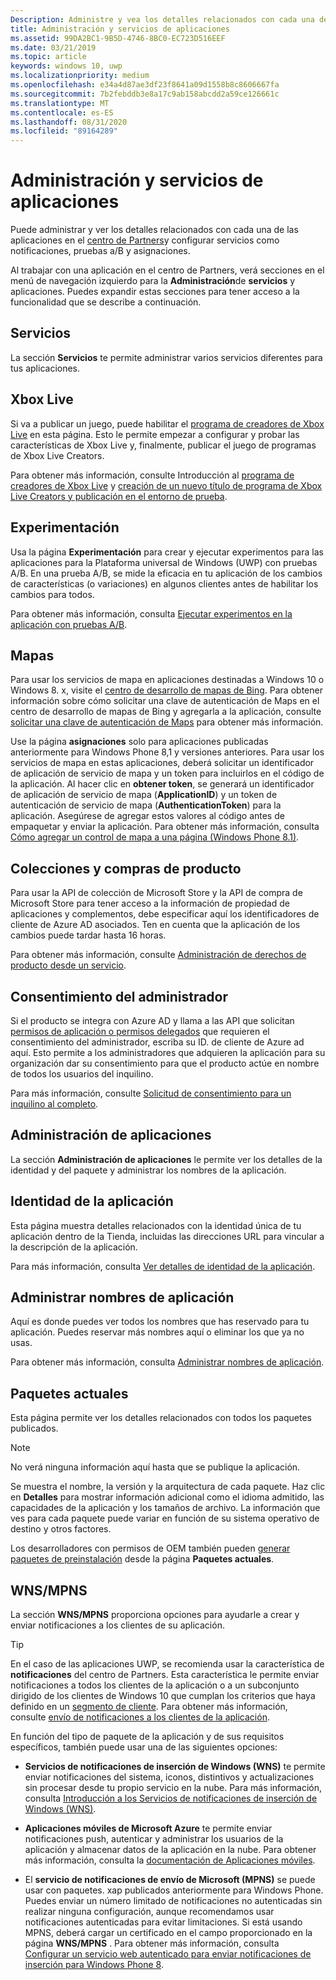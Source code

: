 ```yaml
---
Description: Administre y vea los detalles relacionados con cada una de las aplicaciones en el centro de Partners y configure servicios como pruebas y asignaciones A/B.
title: Administración y servicios de aplicaciones
ms.assetid: 99DA2BC1-9B5D-4746-8BC0-EC723D516EEF
ms.date: 03/21/2019
ms.topic: article
keywords: windows 10, uwp
ms.localizationpriority: medium
ms.openlocfilehash: e34a4d87ae3df23f8641a09d1558b8c8606667fa
ms.sourcegitcommit: 7b2febddb3e8a17c9ab158abcdd2a59ce126661c
ms.translationtype: MT
ms.contentlocale: es-ES
ms.lasthandoff: 08/31/2020
ms.locfileid: "89164289"
---
```

# <a name="app-management-and-services"></a>Administración y servicios de aplicaciones

Puede administrar y ver los detalles relacionados con cada una de las aplicaciones en el [centro de Partners](https://partner.microsoft.com/dashboard)y configurar servicios como notificaciones, pruebas a/B y asignaciones.

Al trabajar con una aplicación en el centro de Partners, verá secciones en el menú de navegación izquierdo para la **Administración**de **servicios** y aplicaciones. Puedes expandir estas secciones para tener acceso a la funcionalidad que se describe a continuación.

## <a name="services"></a>Servicios

La sección **Servicios** te permite administrar varios servicios diferentes para tus aplicaciones.

## <a name="xbox-live"></a>Xbox Live

Si va a publicar un juego, puede habilitar el [programa de creadores de Xbox Live](https://www.xbox.com/developers/creators-program) en esta página. Esto le permite empezar a configurar y probar las características de Xbox Live y, finalmente, publicar el juego de programas de Xbox Live Creators.

Para obtener más información, consulte Introducción al [programa de creadores de Xbox Live](/gaming/xbox-live/get-started-with-creators/get-started-with-xbox-live-creators) y [creación de un nuevo título de programa de Xbox Live Creators y publicación en el entorno de prueba](/gaming/xbox-live/get-started-with-creators/create-and-test-a-new-creators-title).

## <a name="experimentation"></a>Experimentación

Usa la página **Experimentación** para crear y ejecutar experimentos para las aplicaciones para la Plataforma universal de Windows (UWP) con pruebas A/B. En una prueba A/B, se mide la eficacia en tu aplicación de los cambios de características (o variaciones) en algunos clientes antes de habilitar los cambios para todos.

Para obtener más información, consulta [Ejecutar experimentos en la aplicación con pruebas A/B](../monetize/run-app-experiments-with-a-b-testing.md).

## <a name="maps"></a>Mapas

Para usar los servicios de mapa en aplicaciones destinadas a Windows 10 o Windows 8. x, visite el [centro de desarrollo de mapas de Bing](https://www.bingmapsportal.com/). Para obtener información sobre cómo solicitar una clave de autenticación de Maps en el centro de desarrollo de mapas de Bing y agregarla a la aplicación, consulte [solicitar una clave de autenticación de Maps](../maps-and-location/authentication-key.md) para obtener más información. 

Use la página **asignaciones** solo para aplicaciones publicadas anteriormente para Windows Phone 8,1 y versiones anteriores. Para usar los servicios de mapa en estas aplicaciones, deberá solicitar un identificador de aplicación de servicio de mapa y un token para incluirlos en el código de la aplicación. Al hacer clic en **obtener token**, se generará un identificador de aplicación de servicio de mapa (**ApplicationID**) y un token de autenticación de servicio de mapa (**AuthenticationToken**) para la aplicación. Asegúrese de agregar estos valores al código antes de empaquetar y enviar la aplicación. Para obtener más información, consulta [Cómo agregar un control de mapa a una página (Windows Phone 8.1)](/previous-versions/windows/apps/jj207033(v=vs.105)).

## <a name="product-collections-and-purchases"></a>Colecciones y compras de producto

Para usar la API de colección de Microsoft Store y la API de compra de Microsoft Store para tener acceso a la información de propiedad de aplicaciones y complementos, debe especificar aquí los identificadores de cliente de Azure AD asociados. Ten en cuenta que la aplicación de los cambios puede tardar hasta 16 horas.

Para obtener más información, consulte [Administración de derechos de producto desde un servicio](../monetize/view-and-grant-products-from-a-service.md).

## <a name="administrator-consent"></a>Consentimiento del administrador

Si el producto se integra con Azure AD y llama a las API que solicitan [permisos de aplicación o permisos delegados](/graph/permissions-reference) que requieren el consentimiento del administrador, escriba su ID. de cliente de Azure ad aquí. Esto permite a los administradores que adquieren la aplicación para su organización dar su consentimiento para que el producto actúe en nombre de todos los usuarios del inquilino.

Para más información, consulte [Solicitud de consentimiento para un inquilino al completo](/azure/active-directory/develop/v2-permissions-and-consent#requesting-consent-for-an-entire-tenant).

## <a name="app-management"></a>Administración de aplicaciones

La sección **Administración de aplicaciones** le permite ver los detalles de la identidad y del paquete y administrar los nombres de la aplicación.

## <a name="app-identity"></a>Identidad de la aplicación

Esta página muestra detalles relacionados con la identidad única de tu aplicación dentro de la Tienda, incluidas las direcciones URL para vincular a la descripción de la aplicación.

Para más información, consulta [Ver detalles de identidad de la aplicación](view-app-identity-details.md).

## <a name="manage-app-names"></a>Administrar nombres de aplicación

Aquí es donde puedes ver todos los nombres que has reservado para tu aplicación. Puedes reservar más nombres aquí o eliminar los que ya no usas.

Para obtener más información, consulta [Administrar nombres de aplicación](manage-app-names.md).

## <a name="current-packages"></a>Paquetes actuales

Esta página permite ver los detalles relacionados con todos los paquetes publicados.

> [!NOTE]
> No verá ninguna información aquí hasta que se publique la aplicación.

Se muestra el nombre, la versión y la arquitectura de cada paquete. Haz clic en **Detalles** para mostrar información adicional como el idioma admitido, las capacidades de la aplicación y los tamaños de archivo. La información que ves para cada paquete puede variar en función de su sistema operativo de destino y otros factores. 

Los desarrolladores con permisos de OEM también pueden [generar paquetes de preinstalación](generate-preinstall-packages-for-oems.md) desde la página **Paquetes actuales**.

## <a name="wnsmpns"></a>WNS/MPNS

La sección **WNS/MPNS** proporciona opciones para ayudarle a crear y enviar notificaciones a los clientes de su aplicación. 

> [!TIP]
> En el caso de las aplicaciones UWP, se recomienda usar la característica de **notificaciones** del centro de Partners. Esta característica le permite enviar notificaciones a todos los clientes de la aplicación o a un subconjunto dirigido de los clientes de Windows 10 que cumplan los criterios que haya definido en un [segmento de cliente](create-customer-segments.md). Para obtener más información, consulte [envío de notificaciones a los clientes de la aplicación](send-push-notifications-to-your-apps-customers.md).

En función del tipo de paquete de la aplicación y de sus requisitos específicos, también puede usar una de las siguientes opciones: 

-   **Servicios de notificaciones de inserción de Windows (WNS)** te permite enviar notificaciones del sistema, iconos, distintivos y actualizaciones sin procesar desde tu propio servicio en la nube. Para más información, consulta [Introducción a los Servicios de notificaciones de inserción de Windows (WNS)](../design/shell/tiles-and-notifications/windows-push-notification-services--wns--overview.md).

-   **Aplicaciones móviles de Microsoft Azure** te permite enviar notificaciones push, autenticar y administrar los usuarios de la aplicación y almacenar datos de la aplicación en la nube. Para obtener más información, consulta la [documentación de Aplicaciones móviles](/azure/app-service-mobile/).

-   El **servicio de notificaciones de envío de Microsoft (MPNS)** se puede usar con paquetes. xap publicados anteriormente para Windows Phone. Puedes enviar un número limitado de notificaciones no autenticadas sin realizar ninguna configuración, aunque recomendamos usar notificaciones autenticadas para evitar limitaciones. Si está usando MPNS, deberá cargar un certificado en el campo proporcionado en la página **WNS/MPNS** . Para obtener más información, consulta [Configurar un servicio web autenticado para enviar notificaciones de inserción para Windows Phone 8](/previous-versions/windows/apps/ff941099(v=vs.105)).
 

 